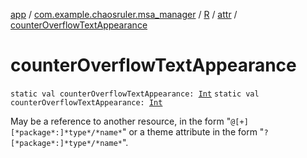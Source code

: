 [app](../../../index.md) / [com.example.chaosruler.msa_manager](../../index.md) / [R](../index.md) / [attr](index.md) / [counterOverflowTextAppearance](.)

# counterOverflowTextAppearance

`static val counterOverflowTextAppearance: `[`Int`](https://kotlinlang.org/api/latest/jvm/stdlib/kotlin/-int/index.html)
`static val counterOverflowTextAppearance: `[`Int`](https://kotlinlang.org/api/latest/jvm/stdlib/kotlin/-int/index.html)

May be a reference to another resource, in the form "`@[+][*package*:]*type*/*name*`" or a theme attribute in the form "`?[*package*:]*type*/*name*`".


